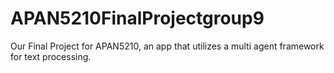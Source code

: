 # APAN5210FinalProjectgroup9
Our Final Project for APAN5210, an app that utilizes a multi agent framework for text processing. 
